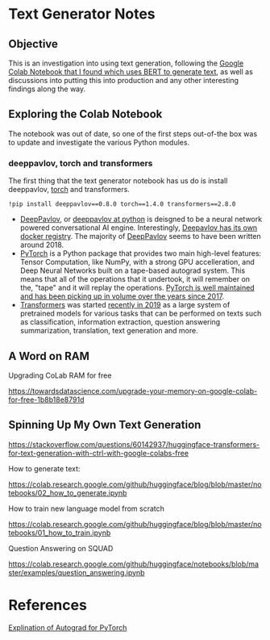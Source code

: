 # Text Generator Notes

## Objective

This is an investigation into using text generation, following the [Google Colab Notebook that I found which uses BERT to generate text](https://colab.research.google.com/github/deepmipt/DeepPavlov/blob/docs/transformers-tutorial/examples/bert_generator.ipynb), as well as discussions into putting this into production and any other interesting findings along the way.

## Exploring the Colab Notebook

The notebook was out of date, so one of the first steps out-of-the box was to update and investigate the various Python modules.

### deeppavlov, torch and transformers

The first thing that the text generator notebook has us do is install deeppavlov, [torch](https://pypi.org/project/torch/) and transformers.

```
!pip install deeppavlov==0.8.0 torch==1.4.0 transformers==2.8.0
```

* [DeepPavlov](https://demo.deeppavlov.ai/#/en/textqa), or [deeppavlov at python](https://pypi.org/project/deeppavlov/) is deisgned to be a neural network powered conversational AI engine. Interestingly, [Deepavlov has its own docker registry](https://hub.docker.com/u/deeppavlov). The majority of [DeepPavlov](https://github.com/deepmipt/DeepPavlov/graphs/contributors) seems to have been written around 2018.
* [PyTorch](https://pypi.org/project/torch/) is a Python package that provides two main high-level features: Tensor Computation, like NumPy, with a strong GPU accelleration, and Deep Neural Networks built on a tape-based autograd system. This means that all of the operations that it undertook, it will remember on the, "tape" and it will replay the operations. [PyTorch is well maintained and has been picking up in volume over the years since 2017](https://github.com/pytorch/pytorch/graphs/contributors).
* [Transformers](https://pypi.org/project/transformers/) was started [recently in 2019](https://github.com/huggingface/transformers/graphs/contributors) as a large system of pretrained models for various tasks that can be performed on texts such as classification, information extraction, question answering summarization, translation, text generation and more.


## A Word on RAM

Upgrading CoLab RAM for free

https://towardsdatascience.com/upgrade-your-memory-on-google-colab-for-free-1b8b18e8791d

## Spinning Up My Own Text Generation

https://stackoverflow.com/questions/60142937/huggingface-transformers-for-text-generation-with-ctrl-with-google-colabs-free

How to generate text:

https://colab.research.google.com/github/huggingface/blog/blob/master/notebooks/02_how_to_generate.ipynb


How to train new language model from scratch

https://colab.research.google.com/github/huggingface/blog/blob/master/notebooks/01_how_to_train.ipynb

Question Answering on SQUAD

https://colab.research.google.com/github/huggingface/notebooks/blob/master/examples/question_answering.ipynb

# References

[Explination of Autograd for PyTorch](http://seba1511.net/tutorials/beginner/former_torchies/autograd_tutorial.html)